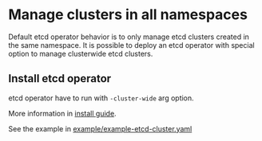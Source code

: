 # Manage clusters in all namespaces

Default etcd operator behavior is to only manage etcd clusters created in the same namespace.
It is possible to deploy an etcd operator with special option to manage clusterwide etcd clusters.

## Install etcd operator

etcd operator have to run with `-cluster-wide` arg option.

More information in [install guide](doc/user/install_guide.md).

See the example in [example/example-etcd-cluster.yaml](../../example/example-etcd-cluster.yaml)
